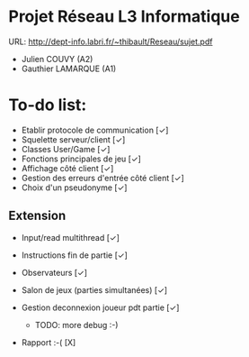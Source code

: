 # Projet Réseau L3 Informatique
URL: http://dept-info.labri.fr/~thibault/Reseau/sujet.pdf
- Julien COUVY (A2)
- Gauthier LAMARQUE (A1)


# To-do list:
- Etablir protocole de communication [✓]
- Squelette serveur/client [✓]
- Classes User/Game [✓]
- Fonctions principales de jeu [✓]
- Affichage côté client [✓]
- Gestion des erreurs d'entrée côté client [✓]
- Choix d'un pseudonyme [✓]

## Extension
- Input/read multithread [✓]
- Instructions fin de partie [✓]
- Observateurs [✓]
- Salon de jeux (parties simultanées) [✓]
- Gestion deconnexion joueur pdt partie [✓]
  - TODO: more debug :-)


- Rapport :-( [X]
